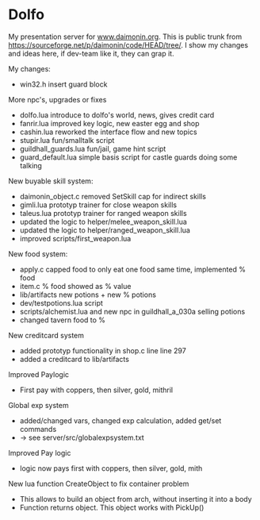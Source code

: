 # Dolfo
My presentation server for www.daimonin.org.
This is public trunk from https://sourceforge.net/p/daimonin/code/HEAD/tree/.
I show my changes and ideas here, if dev-team like it, they can grap it.

My changes:
- win32.h insert guard block

More npc's, upgrades or fixes
- dolfo.lua introduce to dolfo's world, news, gives credit card
- fanrir.lua improved key logic, new easter egg and shop
- cashin.lua reworked the interface flow and new topics
- stupir.lua fun/smalltalk script
- guildhall_guards.lua fun/jail, game hint script
- guard_default.lua simple basis script for castle guards doing some talking

New buyable skill system:
- daimonin_object.c removed SetSkill cap for indirect skills
- gimli.lua prototyp trainer for close weapon skills
- taleus.lua prototyp trainer for ranged weapon skills
- updated the logic to helper/melee_weapon_skill.lua
- updated the logic to helper/ranged_weapon_skill.lua
- improved scripts/first_weapon.lua

New food system:
- apply.c capped food to only eat one food same time, implemented % food
- item.c % food showed as % value
- lib/artifacts new potions + new % potions
- dev/testpotions.lua script
- scripts/alchemist.lua and new npc in guildhall_a_030a selling potions
- changed tavern food to %

New creditcard system
- added prototyp functionality in shop.c line line 297
- added a creditcard to lib/artifacts

Improved Paylogic
- First pay with coppers, then silver, gold, mithril

Global exp system
- added/changed vars, changed exp calculation, added get/set commands
- -> see server/src/globalexpsystem.txt

Improved Pay logic
- logic now pays first with coppers, then silver, gold, mith

New lua function CreateObject to fix container problem
- This allows to build an object from arch, without inserting it into a body
- Function returns object. This object works with PickUp()
